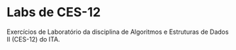 # Labs de CES-12
Exercícios de Laboratório da disciplina de Algoritmos e Estruturas de Dados II (CES-12) do ITA.
